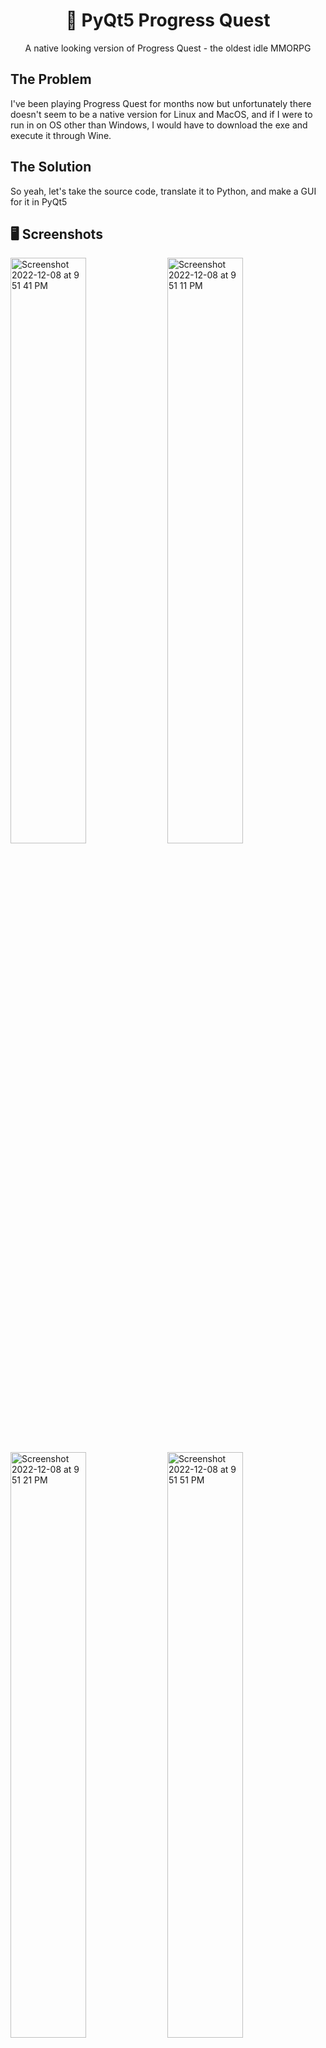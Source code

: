 <center><h1 align="center">🎯 PyQt5 Progress Quest</h1></center>

<p align="center">A native looking version of Progress Quest - the oldest idle MMORPG</p>

## The Problem

I've been playing Progress Quest for months now but unfortunately there doesn't seem to be a native version for Linux and MacOS, and if I were to run in on OS other than Windows, I would have to download the exe and execute it through Wine.

## The Solution

So yeah, let's take the source code, translate it to Python, and make a GUI for it in PyQt5

## 🖥 Screenshots

<div>
  <img width="49%" alt="Screenshot 2022-12-08 at 9 51 41 PM" src="https://user-images.githubusercontent.com/64565584/206469878-7bf88572-9aed-43b9-89bc-d3615eecd400.png">
  <img width="49%" alt="Screenshot 2022-12-08 at 9 51 11 PM" src="https://user-images.githubusercontent.com/64565584/206469799-194e649c-df1c-47b6-9f0f-9af4a5575cfb.png">
  <img width="49%" alt="Screenshot 2022-12-08 at 9 51 21 PM" src="https://user-images.githubusercontent.com/64565584/206469873-fe7f2902-a278-4f71-8248-4a232173ae5c.png">
  <img width="49%" alt="Screenshot 2022-12-08 at 9 51 51 PM" src="https://user-images.githubusercontent.com/64565584/206469887-49aa39cb-f514-47c8-aed6-452b23da53c5.png">
</div>

## 🔬 Technologies Used 

![skills](https://img.shields.io/badge/-Python3-FF0000?style=for-the-badge&logo=python&logoColor=white&color=blue)
![skills](https://img.shields.io/badge/-PyQT5-FF0000?style=for-the-badge&logo=qt&logoColor=white&color=green)

## ⌨️ Setup

If you want to run the website on your local machine:
1. Clone the repository: `git clone https://github.com/melvinchia3636/PyQt5ProgressQuest`.
3. Download `pyqt5`, `js2py` using `pip`
4. Run `python3 main.py`

## 📈 Status

This project is completed except the multiplayer feature. If any bugs are found, please file an issue here, and I'll resolve it ASAP. Feel free to contribute to the project as well.

## 💡 Inspirations 

Thanks to [Progress Quest](http://progressquest.com) for giving me this project idea, and a physical reference book of PyQt5 for giving me technical support.

## 📄 License

Copyright © 2022 Melvin Chia<br/>
Licensed under MIT.
